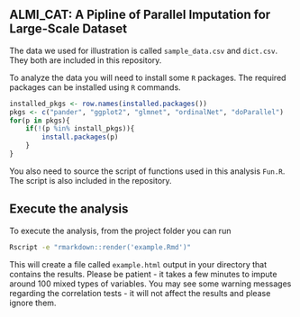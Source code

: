 ## ALMI_CAT: A Pipline of Parallel Imputation for Large-Scale Dataset


The data we used for illustration is called `sample_data.csv` and `dict.csv`. They both are included in this repository.

To analyze the data you will need to install some `R` packages. The required packages can be installed using `R` commands.

``` r
installed_pkgs <- row.names(installed.packages())
pkgs <- c("pander", "ggplot2", "glmnet", "ordinalNet", "doParallel")
for(p in pkgs){
	if(!(p %in% install_pkgs)){
		install.packages(p)
	}
}
```

You also need to source the script of functions used in this analysis `Fun.R`. The script is also included in the repository.

## Execute the analysis

To execute the analysis, from the project folder you can run 

``` bash
Rscript -e "rmarkdown::render('example.Rmd')"
```

This will create a file called `example.html` output in your directory that contains the results. Please be patient - it takes a few minutes to impute around 100 mixed types of variables. You may see some warning messages regarding the correlation tests - it will not affect the results and please ignore them.




